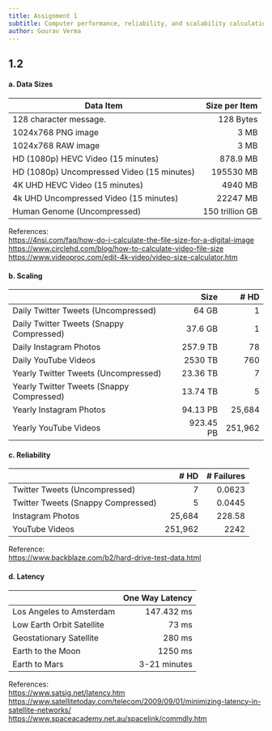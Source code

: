 ```yaml
---
title: Assignment 1
subtitle: Computer performance, reliability, and scalability calculation
author: Gourav Verma
---
```


## 1.2 

#### a. Data Sizes
| Data Item                                  | Size per Item | 
|--------------------------------------------|--------------:|
| 128 character message.                     | 128 Bytes     | Wrote 128 characters in a notepad and checked the size
| 1024x768 PNG image                         | 3 MB          | For 32 bit depth
| 1024x768 RAW image                         | 3 MB          | For 32 bit depth
| HD (1080p) HEVC Video (15 minutes)         | 878.9 MB      |
| HD (1080p) Uncompressed Video (15 minutes) | 195530 MB     |
| 4K UHD HEVC Video (15 minutes)             | 4940 MB       |
| 4k UHD Uncompressed Video (15 minutes)     | 22247 MB      |
| Human Genome (Uncompressed)                | 150 trillion GB|

References:<br>
https://4nsi.com/faq/how-do-i-calculate-the-file-size-for-a-digital-image
https://www.circlehd.com/blog/how-to-calculate-video-file-size
https://www.videoproc.com/edit-4k-video/video-size-calculator.htm

#### b. Scaling
|                                           | Size     | # HD  | 
|-------------------------------------------|---------:|------:|
| Daily Twitter Tweets (Uncompressed)       | 64 GB    |   1   |
| Daily Twitter Tweets (Snappy Compressed)  | 37.6 GB  |   1   | With 1.7x compression ratio
| Daily Instagram Photos                    | 257.9 TB |  78   |
| Daily YouTube Videos                      | 2530 TB  | 760   |
| Yearly Twitter Tweets (Uncompressed)      | 23.36 TB |   7   |
| Yearly Twitter Tweets (Snappy Compressed) | 13.74 TB |   5   | With 1.7x compression ratio
| Yearly Instagram Photos                   | 94.13 PB | 25,684|
| Yearly YouTube Videos                     | 923.45 PB|251,962|

#### c. Reliability
|                                    | # HD | # Failures |
|------------------------------------|-----:|-----------:|
| Twitter Tweets (Uncompressed)      |  7   |    0.0623        |  .89 failure rate
| Twitter Tweets (Snappy Compressed) |  5   |    0.0445        |
| Instagram Photos                   | 25,684   |   228.58     |
| YouTube Videos                     | 251,962  |    2242      |

Reference:<br>
https://www.backblaze.com/b2/hard-drive-test-data.html

#### d. Latency
|                           | One Way Latency      |
|---------------------------|---------------------:|
| Los Angeles to Amsterdam  | 147.432 ms           |
| Low Earth Orbit Satellite | 73 ms                |
| Geostationary Satellite   | 280 ms               |
| Earth to the Moon         | 1250 ms              |
| Earth to Mars             | 3-21 minutes         | 

References:<br>
https://www.satsig.net/latency.htm
https://www.satellitetoday.com/telecom/2009/09/01/minimizing-latency-in-satellite-networks/
https://www.spaceacademy.net.au/spacelink/commdly.htm
